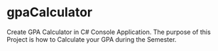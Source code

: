 # gpaCalculator
Create GPA Calculator in C# Console Application. The purpose of this Project is how to Calculate your GPA during the Semester. 
